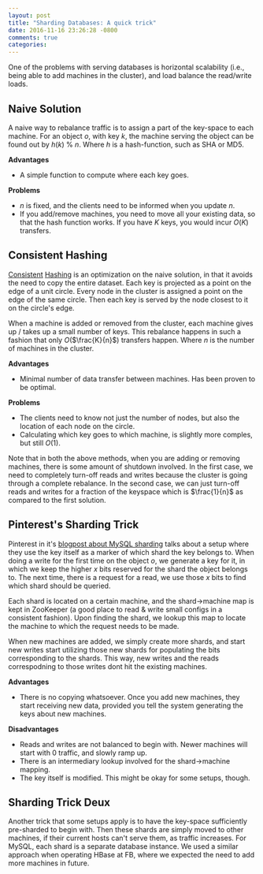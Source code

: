 ```yaml
---
layout: post
title: "Sharding Databases: A quick trick"
date: 2016-11-16 23:26:28 -0800
comments: true
categories: 
---
```

One of the problems with serving databases is horizontal scalability (i.e., being able to add machines in the cluster), and load balance the read/write loads.

## Naive Solution
A naive way to rebalance traffic is to assign a part of the key-space to each machine. For an object $o$, with key $k$, the machine serving the object can be found out by $h$($k$) $\%$ $n$. Where $h$ is a hash-function, such as SHA or MD5. 

**Advantages**

- A simple function to compute where each key goes.

**Problems**

- $n$ is fixed, and the clients need to be informed when you update $n$.
- If you add/remove machines, you need to move all your existing data, so that the hash function works. If you have $K$ keys, you would incur $O$($K$) transfers.

## Consistent Hashing
<a href="https://en.wikipedia.org/wiki/Consistent_hashing" target="_blank">Consistent</a> <a href="https://www.youtube.com/watch?v=--4UgUPCuFM" target="_blank">Hashing</a> is an optimization on the naive solution, in that it avoids the need to copy the entire dataset. Each key is projected as a point on the edge of a unit circle. Every node in the cluster is assigned a point on the edge of the same circle. Then each key is served by the node closest to it on the circle's edge.

When a machine is added or removed from the cluster, each machine gives up / takes up a small number of keys. This rebalance happens in such a fashion that only $O$($\frac{K}{n}$) transfers happen. Where $n$ is the number of machines in the cluster.

**Advantages**

- Minimal number of data transfer between machines. Has been proven to be optimal.

**Problems**

* The clients need to know not just the number of nodes, but also the location of each node on the circle.
* Calculating which key goes to which machine, is slightly more comples, but still $O$(1).

Note that in both the above methods, when you are adding or removing machines, there is some amount of shutdown involved. In the first case, we need to completely turn-off reads and writes because the cluster is going through a complete rebalance. In the second case, we can just turn-off reads and writes for a fraction of the keyspace which is $\frac{1}{n}$ as compared to the first solution.


## Pinterest's Sharding Trick
Pinterest in it's <a href="https://engineering.pinterest.com/blog/sharding-pinterest-how-we-scaled-our-mysql-fleet" target="_blank">blogpost about MySQL sharding</a> talks about a setup where they use the key itself as a marker of which shard the key belongs to. When doing a write for the first time on the object $o$, we generate a key for it, in which we keep the higher $x$ bits reserved for the shard the object belongs to. The next time, there is a request for a read, we use those $x$ bits to find which shard should be queried.

Each shard is located on a certain machine, and the shard->machine map is kept in ZooKeeper (a good place to read & write small configs in a consistent fashion). Upon finding the shard, we lookup this map to locate the machine to which the request needs to be made.

When new machines are added, we simply create more shards, and start new writes start utilizing those new shards for populating the bits corresponding to the shards. This way, new writes and the reads correspodning to those writes dont hit the existing machines.

**Advantages**

* There is no copying whatsoever. Once you add new machines, they start receiving new data, provided you tell the system generating the keys about new machines.

**Disadvantages**

* Reads and writes are not balanced to begin with. Newer machines will start with 0 traffic, and slowly ramp up.
* There is an intermediary lookup involved for the shard->machine mapping.
* The key itself is modified. This might be okay for some setups, though.


## Sharding Trick Deux
Another trick that some setups apply is to have the key-space sufficiently pre-sharded to begin with. Then these shards are simply moved to other machines, if their current hosts can't serve them, as traffic increases. For MySQL, each shard is a separate database instance. We used a similar approach when operating HBase at FB, where we expected the need to add more machines in future.

